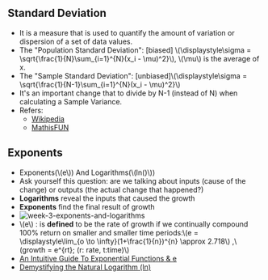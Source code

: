
## Standard Deviation
* It is a measure that is used to quantify the amount of variation or dispersion of a set of data values.
* The "Population Standard Deviation": [biased] \\(\displaystyle\sigma = \sqrt{\frac{1}{N}\sum_{i=1}^{N}(x_i - \mu)^2}\\), \\(\mu\\) is the average of x.
* The "Sample Standard Deviation": [unbiased]\\(\displaystyle\sigma = \sqrt{\frac{1}{N-1}\sum_{i=1}^{N}(x_i - \mu)^2}\\)
*  It's an important change that to
divide by N-1 (instead of N) when calculating a Sample Variance.
* Refers:
   * [Wikipedia](https://en.wikipedia.org/wiki/Standard_deviation)
   * [MathisFUN](https://www.mathsisfun.com/data/standard-deviation.html)

## Exponents
* Exponents(\\(e\\)) And Logarithms(\\(ln()\\))
* Ask yourself this question: are we talking about inputs (cause of the change) or outputs (the actual change that happened?)
* **Logarithms** reveal the inputs that caused the growth
* **Exponents** find the final result of growth
* ![week-3-exponents-and-logarithms](https://i.imgur.com/LlUU73i.png)
* \\(e\\) : is **defined** to be the rate of growth if we continually compound 100% return on smaller and smaller time periods:\\(e = \displaystyle\lim_{o \to \infty}(1+\frac{1}{n})^{n} \approx 2.718\\) ,\\(growth = e^{rt}; (r: rate, t:time)\\)
* [An Intuitive Guide To Exponential Functions & e](https://betterexplained.com/articles/an-intuitive-guide-to-exponential-functions-e/)
* [Demystifying the Natural Logarithm (ln)](https://betterexplained.com/articles/demystifying-the-natural-logarithm-ln/)

